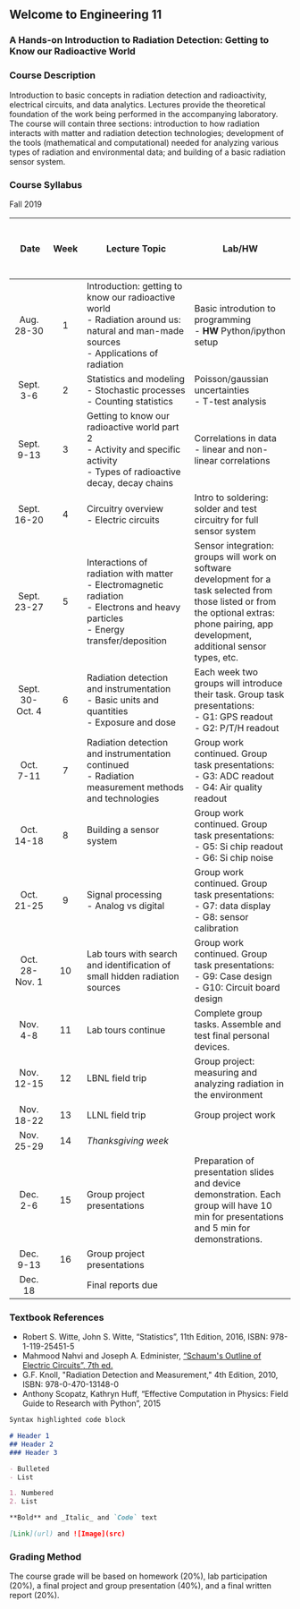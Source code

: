## Welcome to Engineering 11
### A Hands-on Introduction to Radiation Detection: Getting to Know our Radioactive World

### Course Description
Introduction to basic concepts in radiation detection and radioactivity, electrical circuits, and data analytics. Lectures provide the theoretical foundation of the work being performed in the accompanying laboratory. The course will contain three sections: introduction to how radiation interacts with matter and radiation detection technologies; development of the tools (mathematical and computational) needed for analyzing various types of radiation and environmental data; and building of a basic radiation sensor system.

### Course Syllabus

Fall 2019

| &nbsp; &nbsp; &nbsp; &nbsp; &nbsp; &nbsp; &nbsp; &nbsp; &nbsp; &nbsp; &nbsp; &nbsp;**Date**<img width=400></img> &nbsp; &nbsp; &nbsp; &nbsp; &nbsp; &nbsp;&nbsp; &nbsp; &nbsp; |**Week**<img width=10></img>| **Lecture Topic**<img width=1400></img> | **Lab/HW**<img width=1000></img> |
|:--------------:| :----: |-------------------|------------|
| Aug. 28-30 | 1 | Introduction: getting to know our radioactive world <br> - Radiation around us: natural and man-made sources <br> - Applications of radiation | Basic introdution to programming <br> - **HW** Python/ipython setup |
| Sept. 3-6 | 2 | Statistics and modeling <br> - Stochastic processes <br> - Counting statistics | Poisson/gaussian uncertainties <br> - T-test analysis |
| Sept.  9-13 | 3 | Getting to know our radioactive world part 2 <br> - Activity and specific activity <br> - Types of radioactive decay, decay chains | Correlations in data <br> - linear and non-linear correlations |
| Sept. 16-20 | 4 | Circuitry overview <br> - Electric circuits | Intro to soldering: solder and test circuitry for full sensor system |
| Sept. 23-27 | 5 | Interactions of radiation with matter <br> - Electromagnetic radiation <br> - Electrons and heavy particles <br> - Energy transfer/deposition | Sensor integration: groups will work on software development for a task selected from those listed or from the optional extras: phone pairing, app development, additional sensor types, etc. |
| Sept. 30-Oct. 4 | 6 | Radiation detection and instrumentation <br> - Basic units and quantities <br> - Exposure and dose | Each week two groups will introduce their task. Group task presentations: <br> - G1: GPS readout <br> - G2: P/T/H readout |
| Oct. 7-11 | 7 | Radiation detection and instrumentation continued <br> - Radiation measurement methods and technologies | Group work continued. Group task presentations: <br> - G3: ADC readout <br> - G4: Air quality readout |
| Oct. 14-18 | 8 | Building a sensor system | Group work continued. Group task presentations: <br> - G5: Si chip readout <br> - G6: Si chip noise |
| Oct. 21-25 | 9 | Signal processing <br> - Analog vs digital | Group work continued. Group task presentations: <br> - G7: data display <br> - G8: sensor calibration |
| Oct. 28-Nov. 1 | 10 | Lab tours with search and identification of small hidden radiation sources | Group work continued. Group task presentations: <br> - G9: Case design <br> - G10: Circuit board design |
| Nov. 4-8 | 11 | Lab tours continue | Complete group tasks. Assemble and test final personal devices. |
| Nov. 12-15 | 12 | LBNL field trip | Group project: measuring and analyzing radiation in the environment |
| Nov. 18-22 | 13 | LLNL field trip | Group project work |
| Nov. 25-29 | 14 | _Thanksgiving week_ | |
| Dec. 2-6 | 15 | Group project presentations | Preparation of presentation slides and device demonstration. Each group will have 10 min for presentations and 5 min for demonstrations. |
| Dec. 9-13 | 16 | Group project presentations | |
| Dec. 18 | | Final reports due | |


### Textbook References
- Robert S. Witte, John S. Witte, “Statistics”, 11th Edition, 2016, ISBN: 978-1-119-25451-5
- Mahmood Nahvi and Joseph A. Edminister, [“Schaum's Outline of Electric Circuits”, 7th ed.](https://www.accessengineeringlibrary.com/browse/schaums-outline-of-electric-circuits-seventh-edition)
- G.F. Knoll, "Radiation Detection and Measurement," 4th Edition, 2010, ISBN: 978-0-470-13148-0
- Anthony Scopatz, Kathryn Huff, “Effective Computation in Physics: Field Guide to Research with Python”, 2015


```markdown
Syntax highlighted code block

# Header 1
## Header 2
### Header 3

- Bulleted
- List

1. Numbered
2. List

**Bold** and _Italic_ and `Code` text

[Link](url) and ![Image](src)
```


### Grading Method

The course grade will be based on homework (20%), lab participation (20%), a final project and group presentation (40%), and a final written report (20%).


